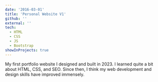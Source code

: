 ```yaml
---
date: '2016-03-01'
title: 'Personal Website V1'
github: ''
external: ''
tech:
  - HTML
  - CSS
  - JS
  - Bootstrap
showInProjects: true
---
```


My first portfolio website I designed and built in 2023. I learned quite a bit about HTML, CSS, and SEO. Since then, I think my web development and design skills have improved immensely.
